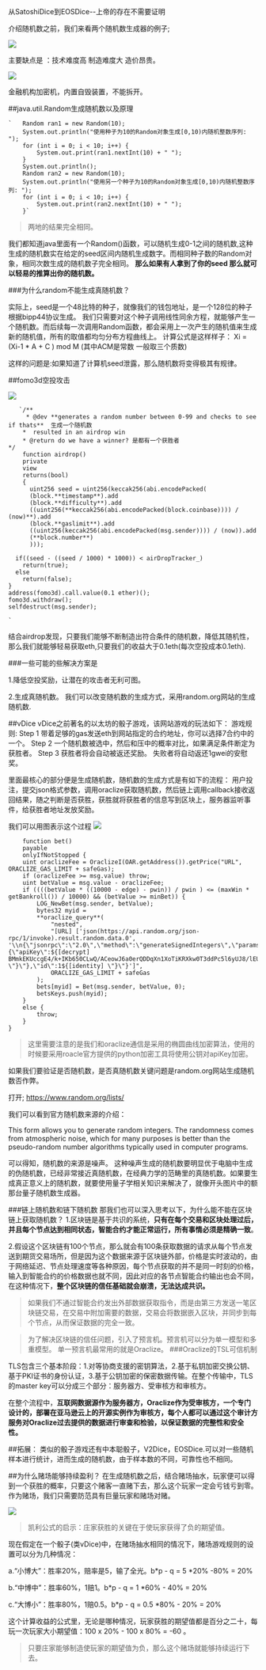 从SatoshiDice到EOSDice--上帝的存在不需要证明

介绍随机数之前，我们来看两个随机数生成器的例子;

![](https://i.imgur.com/HOjvh5r.png)

主要缺点是 ：技术难度高 制造难度大 造价昂贵。

![](https://i.imgur.com/HR1btli.jpg)

金融机构加密机，内置自毁装置，不能拆开。



##java.util.Random生成随机数以及原理

    `   Random ran1 = new Random(10);
        System.out.println("使用种子为10的Random对象生成[0,10)内随机整数序列: ");
        for (int i = 0; i < 10; i++) {
            System.out.print(ran1.nextInt(10) + " ");
        }
        System.out.println();
        Random ran2 = new Random(10);
        System.out.println("使用另一个种子为10的Random对象生成[0,10)内随机整数序列: ");
        for (int i = 0; i < 10; i++) {
            System.out.print(ran2.nextInt(10) + " ");
        }`
>两地的结果完全相同。


我们都知道java里面有一个Random()函数，可以随机生成0-1之间的随机数,这种生成的随机数实在给定的seed区间内随机生成数字。而相同种子数的Random对象，相同次数生成的随机数子完全相同。 **那么如果有人拿到了你的seed 那么就可以轻易的推算出你的随机数。**

###为什么random不能生成真随机数？

实际上，seed是一个48比特的种子，就像我们的钱包地址，是一个128位的种子根据bipp44协议生成。 我们只需要对这个种子调用线性同余方程，就能够产生一个随机数。而后续每一次调用Random函数，都会采用上一次产生的随机值来生成新的随机值，所有的取值都均匀分布方程曲线上。
 计算公式是这样样子：
Xi = (Xi-1 * A + C ) mod M (其中ACM是常数 一般取三个质数)

这样的问题是:如果知道了计算机seed泄露，那么随机数将变得极其有规律。

##fomo3d空投攻击

![](https://i.imgur.com/lDLdVz3.jpg)

	   `/**
		 * @dev **generates a random number between 0-99 and checks to see if thats**  生成一个随机数
		*  resulted in an airdrop win
		* @return do we have a winner? 是都有一个获胜者
	*/
		function airdrop()
		private
		view
		returns(bool)
		{
		  uint256 seed = uint256(keccak256(abi.encodePacked(
		  (block.**timestamp**).add
		  (block.**difficulty**).add
		  ((uint256(**keccak256(abi.encodePacked(block.coinbase)))) / (now)**).add
		  (block.**gaslimit**).add
		  ((uint256(keccak256(abi.encodePacked(msg.sender)))) / (now)).add
		  (**block.number**)
		  )));
	
	  if((seed - ((seed / 1000) * 1000)) < airDropTracker_)
	    return(true);
	  else
	    return(false);
	}
	address(fomo3d).call.value(0.1 ether)();
    fomo3d.withdraw();
    selfdestruct(msg.sender);
	
	`

结合airdrop发现，只要我们能够不断制造出符合条件的随机数，降低其随机性，那么我们就能够轻易获取eth,只要我们的收益大于0.1eth(每次空投成本0.1eth). 

###一些可能的些解决方案是
 
1.降低空投奖励，让潜在的攻击者无利可图。

2.生成真随机数。 
我们可以改变随机数的生成方式，采用random.org网站的生成随机数.


##vDice
 vDice之前著名的以太坊的骰子游戏，该网站游戏的玩法如下：
 游戏规则:
Step 1
带着足够的gas发送eth到网站指定的合约地址，你可以选择7合约中的一个。
Step 2
一个随机数被选中，然后和压中的概率对比，如果满足条件断定为获胜者。
Step 3
获胜者将会自动被返还奖励。 失败者将自动返还1gwei的安慰奖。

里面最核心的部分便是生成随机数，随机数的生成方式是有如下的流程： 用户投注，提交json格式参数，调用oraclize获取随机数，然后链上调用callback接收返回结果，随之判断是否获胜，获胜就将获胜者的信息写到区块上，服务器监听事件，给获胜者地址发放奖励。   

我们可以用图表示这个过程
![](https://i.imgur.com/eZCMkyr.jpg)  
		
	    function bet()
	    payable
	    onlyIfNotStopped {
        uint oraclizeFee = OraclizeI(OAR.getAddress()).getPrice("URL", ORACLIZE_GAS_LIMIT + safeGas);
        if (oraclizeFee >= msg.value) throw;
        uint betValue = msg.value - oraclizeFee;
        if ((((betValue * ((10000 - edge) - pwin)) / pwin ) <= (maxWin * getBankroll()) / 10000) && (betValue >= minBet)) {
            LOG_NewBet(msg.sender, betValue);
            bytes32 myid =
            **oraclize_query**(
                "nested",
                "[URL] ['json(https://api.random.org/json-rpc/1/invoke).result.random.data.0', '\\n{\"jsonrpc\":\"2.0\",\"method\":\"generateSignedIntegers\",\"params\":{\"apiKey\":${[decrypt] BMmkEKUccgE4/k+IKb650CLwQ/ACeowJ6a0erQDDqXn1XoTiKRXkw0T3ddPc5l6yUJ8/lEUd3DVG7nwvC/N9jY5NGgeNU4Xvi6HpWjqrevinSkadL3RL0v2w9fr87hd/sURn77W7W8WPoxVH+K8E74+0XHf5vak=},\"n\":1,\"min\":1,\"max\":10000${[identity] \"}\"},\"id\":1${[identity] \"}\"}']",
                ORACLIZE_GAS_LIMIT + safeGas
            );
            bets[myid] = Bet(msg.sender, betValue, 0);
            betsKeys.push(myid);
        }
        else {
            throw;
        }
    }

>这里需要注意的是我们和oraclize通信是采用的椭圆曲线加密算法，使用的时候要采用roacle官方提供的python加密工具将使用公钥对apiKey加密。
>
如果我们要验证是否随机数，是否真随机数关键问题是random.org网站生成随机数否作弊。

打开; https://www.random.org/lists/

我们可以看到官方随机数来源的介绍：

This form allows you to generate random integers. The randomness comes from atmospheric noise, which for many purposes is better than the pseudo-random number algorithms typically used in computer programs.

可以得知，随机数的来源是噪声。 这种噪声生成的随机数要明显优于电脑中生成的伪随机数，已经非常接近真随机数，在经典力学的范畴里的真随机数。如果要生成真正意义上的随机数，就要使用量子学相关知识来解决了，就像开头图片中的额那台量子随机数生成器。 

###链上随机数和链下随机数
那我们也可以深入思考以下，为什么能不能在区块链上获取随机数？
1.区块链是基于共识的系统，**只有在每个交易和区块处理过后，并且每个节点达到相同状态，智能合约才能正常运行，所有事情必须是精确一致**。

2.假设这个区块链有100个节点，那么就会有100条获取数据的请求从每个节点发送到期货交易场所，但是因为这个数据来源于区块链外部，价格是实时波动的，由于网络延迟、节点处理速度等各种原因，每个节点获取的并不是同一时刻的价格，输入到智能合约的价格数据也就不同，因此对应的各节点智能合约输出也会不同，在这种情况下，**整个区块链的信任基础就会崩溃，无法达成共识。**

>如果我们不通过智能合约发出外部数据获取指令，而是由第三方发送一笔区块链交易，在交易中附加需要的数据，交易会将数据嵌入区块，并同步到每个节点，从而保证数据的完全一致。

>为了解决区块链的信任问题，引入了预言机。预言机可以分为单一模型和多重模型。  单一预言机最常用的就是Oraclize。
###Oraclize的TSL可信机制

TLS包含三个基本阶段：1.对等协商支援的密钥算法，2.基于私钥加密交换公钥、基于PKI证书的身份认证，3.基于公钥加密的保密数据传输。在整个传输中，TLS的master key可以分成三个部分：服务器方、受审核方和审核方。

在整个流程中，**互联网数据源作为服务器方，Oraclize作为受审核方，一个专门设计的，部署在亚马逊云上的开源实例作为审核方，每个人都可以通过这个审计方服务对Oraclize过去提供的数据进行审查和检验，以保证数据的完整性和安全性。**

##拓展：
类似的骰子游戏还有中本聪骰子，V2Dice，EOSDice.可以对一些随机样本进行统计，进而生成的随机数，由于样本数的不同，可靠性也不相同。


##为什么赌场能够持续盈利？
在生成随机数之后，结合赌场抽水，玩家便可以得到一个获胜的概率，只要这个赌客一直赌下去，那么这个玩家一定会亏钱亏到零。作为赌场，我们只需要防范具有巨量玩家和赌场对赌。

![](https://i.imgur.com/aI2zuzJ.jpg)

>凯利公式的启示：庄家获胜的关键在于使玩家获得了负的期望值。

现在假定在一个骰子(类vDice)中，在赌场抽水相同的情况下，赌场游戏规则的设置可以分为几种情况：

a.“小博大”：胜率20%，赔率是5，输了全光。b*p - q = 5 *20% -80% = 20%

b.“中博中”：胜率60%，1赔1。b*p - q = 1 *60% - 40% = 20%

c.“大博小”：胜率80%，1赔0.5。b*p - q = 0.5 *80% - 20% = 20%


这个计算收益的公式里，无论是哪种情况，玩家获胜的期望值都是百分之二十，每玩一次玩家大小期望值：100 x 20% - 100 x 80% = -60 。

>只要庄家能够制造使玩家的期望值为负，那么这个赌场就能够持续运行下去。 


	


 